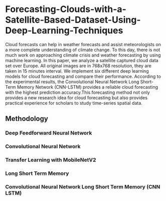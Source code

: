 # Forecasting-Clouds-with-a-Satellite-Based-Dataset-Using-Deep-Learning-Techniques
Cloud forecasts can help in weather forecasts and assist meteorologists on a more complete understanding of climate change. To this day, there is not much work on approaching climate crisis and weather forecasting by using machine learning. In this paper, we analyze a satellite captured cloud data set over Europe. All original images are in 768x768 resolution, they are taken in 15 minutes interval. We implement six different deep learning models for cloud forecasting and compare their performance. According to the experimental results, the Convolutional Neural Network Long Short-Term Memory Network (CNN-LSTM) provides a reliable cloud forecasting with the highest prediction accuracy.This forecasting method not only provides a new research idea for cloud forecasting but also provides practical experience for scholars to study time-series spatial data.

## Methodology
### Deep Feedforward Neural Network
### Convolutional Neural Network
### Transfer Learning with MobileNetV2
### Long Short Term Memory
### Convolutional Neural Network Long Short Term Memory (CNN LSTM)
